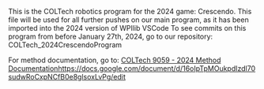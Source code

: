 This is the COLTech robotics program for the 2024 game: Crescendo. 
This file will be used for all further pushes on our main program, as it has been imported into the 2024 version of WPIlib VSCode
To see commits on this program from before January 27th, 2024, go to our repository: COLTech_2024CrescendoProgram

For method documentation, go to: [COLTech 9059 - 2024 Method Documentation](https://docs.google.com/document/d/16oIpTpMOukpdIzdl70sudwRoCxpNCfB0e8glsoxLvPg/edit)https://docs.google.com/document/d/16oIpTpMOukpdIzdl70sudwRoCxpNCfB0e8glsoxLvPg/edit 
